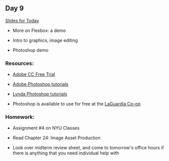 ## Day 9

[Slides for Today](https://docs.google.com/presentation/d/1AZa3EIPE_O5Ne3mdD6AG8eM_fFCa4GdPOuZ1pqG3R80/edit?usp=sharing)

* More on Flexbox: a demo

* Intro to graphics, image editing

* Photoshop demo

### Resources:

* [Adobe CC Free Trial](https://www.adobe.com/products/photoshop/free-trial-download.html)

* [Adobe Photoshop tutorials](https://helpx.adobe.com/photoshop/tutorials.html)

* [Lynda Photoshop tutorials](https://helpx.adobe.com/photoshop/tutorials.html)

* Photoshop is available to use for free at the [LaGuardia Co-op](https://www.nyu.edu/life/information-technology/locations-and-facilities/student-technology-centers/laguardia-co-op.html)

### Homework:

* Assignment #4 on NYU Classes

* Read Chapter 24: Image Asset Production

* Look over midterm review sheet, and come to tomorrow's office hours if there is anything that you need individual help with
